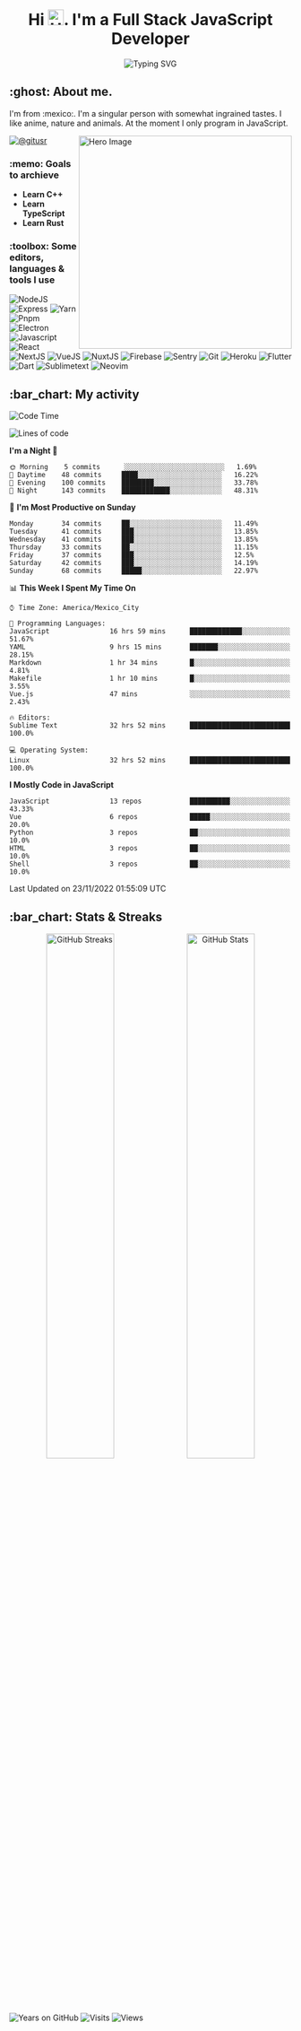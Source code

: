 <h1 align="center">Hi <img src="https://emojis.slackmojis.com/emojis/images/1579216111/7550/pikachu_wave.gif?1579216111" alt="Hi" width="28" />. I'm a Full Stack JavaScript Developer</h1>
<p align="center">
  <img src="https://readme-typing-svg.herokuapp.com?color=0389FF&amp;center=true&amp;lines=I+%E2%9D%A4%EF%B8%8F+JavaScript;I+%E2%9D%A4%EF%B8%8F+Anime;I+%E2%9D%A4%EF%B8%8F+Nature" alt="Typing SVG" />
</p>

<h2>:ghost: About me.</h2>
<p>
  I'm from :mexico:. I'm a singular person with somewhat ingrained tastes. I like anime, nature and animals. At the moment I only program in JavaScript.
</p>

<img src="https://raw.githubusercontent.com/hypernova7/hypernova7/main/static/images/undraw_feeling_proud_qne1.svg" align="right" alt="Hero Image" width="380" />

<p>
  <a href="https://t.me/gitusr"><img src="https://genx.vercel.app/api/icon/telegram" alt="@gitusr" /></a>
</p>

<h3>:memo: Goals to archieve</h3>
<ul>
  <li><strong>Learn C++</strong></li>
  <li><strong>Learn TypeScript</strong></li>
  <li><strong>Learn Rust</strong></li>
</ul>

<h3>:toolbox: Some editors, languages & tools I use</h3>
<p>
  <img src="https://genx.vercel.app/api/icon/node.js" alt="NodeJS" />
  <img src="https://genx.vercel.app/api/icon/express" alt="Express" />
  <img src="https://genx.vercel.app/api/icon/yarn" alt="Yarn" />
  <img src="https://genx.vercel.app/api/icon/pnpm" alt="Pnpm" />
  <img src="https://genx.vercel.app/api/icon/electron" alt="Electron" />
  <img src="https://genx.vercel.app/api/icon/javascript" alt="Javascript" />
  <img src="https://genx.vercel.app/api/icon/react" alt="React" />
  <img src="https://genx.vercel.app/api/icon/next.js" alt="NextJS" />
  <img src="https://genx.vercel.app/api/icon/vue.js" alt="VueJS" />
  <img src="https://genx.vercel.app/api/icon/nuxt.js" alt="NuxtJS" />
  <img src="https://genx.vercel.app/api/icon/firebase" alt="Firebase" />
  <img src="https://genx.vercel.app/api/icon/sentry" alt="Sentry" />
  <img src="https://genx.vercel.app/api/icon/git" alt="Git" />
  <img src="https://genx.vercel.app/api/icon/heroku" alt="Heroku" />
  <img src="https://genx.vercel.app/api/icon/flutter" alt="Flutter" />
  <img src="https://genx.vercel.app/api/icon/dart" alt="Dart" />
  <img src="https://genx.vercel.app/api/icon/sublimetext" alt="Sublimetext" />
  <img src="https://genx.vercel.app/api/icon/neovim" alt="Neovim" />
</p>

<h2>:bar_chart: My activity</h2>

<!--START_SECTION:waka-->
![Code Time](http://img.shields.io/badge/Code%20Time-1%2C551%20hrs%208%20mins-blue)

![Lines of code](https://img.shields.io/badge/From%20Hello%20World%20I%27ve%20Written-105%20Thousand%20lines%20of%20code-blue)

**I'm a Night 🦉** 

```text
🌞 Morning    5 commits      ░░░░░░░░░░░░░░░░░░░░░░░░░   1.69% 
🌆 Daytime    48 commits     ████░░░░░░░░░░░░░░░░░░░░░   16.22% 
🌃 Evening    100 commits    ████████░░░░░░░░░░░░░░░░░   33.78% 
🌙 Night      143 commits    ████████████░░░░░░░░░░░░░   48.31%

```
📅 **I'm Most Productive on Sunday** 

```text
Monday       34 commits     ██░░░░░░░░░░░░░░░░░░░░░░░   11.49% 
Tuesday      41 commits     ███░░░░░░░░░░░░░░░░░░░░░░   13.85% 
Wednesday    41 commits     ███░░░░░░░░░░░░░░░░░░░░░░   13.85% 
Thursday     33 commits     ██░░░░░░░░░░░░░░░░░░░░░░░   11.15% 
Friday       37 commits     ███░░░░░░░░░░░░░░░░░░░░░░   12.5% 
Saturday     42 commits     ███░░░░░░░░░░░░░░░░░░░░░░   14.19% 
Sunday       68 commits     █████░░░░░░░░░░░░░░░░░░░░   22.97%

```


📊 **This Week I Spent My Time On** 

```text
⌚︎ Time Zone: America/Mexico_City

💬 Programming Languages: 
JavaScript               16 hrs 59 mins      █████████████░░░░░░░░░░░░   51.67% 
YAML                     9 hrs 15 mins       ███████░░░░░░░░░░░░░░░░░░   28.15% 
Markdown                 1 hr 34 mins        █░░░░░░░░░░░░░░░░░░░░░░░░   4.81% 
Makefile                 1 hr 10 mins        █░░░░░░░░░░░░░░░░░░░░░░░░   3.55% 
Vue.js                   47 mins             ░░░░░░░░░░░░░░░░░░░░░░░░░   2.43%

🔥 Editors: 
Sublime Text             32 hrs 52 mins      █████████████████████████   100.0%

💻 Operating System: 
Linux                    32 hrs 52 mins      █████████████████████████   100.0%

```

**I Mostly Code in JavaScript** 

```text
JavaScript               13 repos            ██████████░░░░░░░░░░░░░░░   43.33% 
Vue                      6 repos             █████░░░░░░░░░░░░░░░░░░░░   20.0% 
Python                   3 repos             ██░░░░░░░░░░░░░░░░░░░░░░░   10.0% 
HTML                     3 repos             ██░░░░░░░░░░░░░░░░░░░░░░░   10.0% 
Shell                    3 repos             ██░░░░░░░░░░░░░░░░░░░░░░░   10.0%

```



 Last Updated on 23/11/2022 01:55:09 UTC
<!--END_SECTION:waka-->

<h2>:bar_chart: Stats & Streaks</h2>
<p align="center">
  <img src="https://github-readme-streak-stats.herokuapp.com/?user=hypernova7&amp;theme=nord" alt="GitHub Streaks" width="49%" />
  <img src="https://gitcard.vercel.app/api?username=hypernova7&amp;show_icons=true&amp;theme=nord" alt="GitHub Stats" width="49%" />
</p>

<p align="left">
  <img src="https://badges.pufler.dev/years/hypernova7?style=for-the-badge&amp;color=0389ff&amp;labelColor=334455&amp;logo=github" alt="Years on GitHub" />
  <img src="https://badges.pufler.dev/visits/hypernova7/hypernova7?style=for-the-badge&amp;color=0389ff&amp;labelColor=334455&amp;logo=github" alt="Visits" />
  <img src="https://genx.vercel.app/api/views/hypernova7" alt="Views" />
</p>
